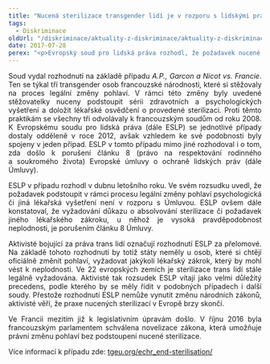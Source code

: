 ```yaml
---
title: "Nucená sterilizace transgender lidí je v rozporu s lidskými právy, rozhodl soud"
tags:
  - Diskriminace
oldUrl: "/diskriminace/aktuality-z-diskriminace/aktuality-z-diskriminace-2017/nucena-sterilizace-transgender-lidi-je-v-rozporu-s-lidskymi-pravy-rozhodl-soud/"
date: 2017-07-28
perex: "<p>Evropský soud pro lidská práva rozhodl, že požadavek nucené sterilizace v rámci procesu právního uznání změny pohlaví je v rozporu s lidskými právy.</p>"
---
```


<!-- imported from the old website -->

<p class="MsoNormal" style="text-align:justify">Soud
vydal rozhodnutí na základě případu <i>A.P.,
Garcon a Nicot vs. Francie</i>. Ten se týkal tří transgender osob francouzské
národnosti, které si stěžovaly na proces legální změny pohlaví. V rámci
této změny byly uvedené stěžovatelky nuceny podstoupit sérii zdravotních a
psychologických vyšetření a doložit lékařské osvědčení o provedené sterilizaci.
Proti těmto praktikám se všechny tři odvolávaly k francouzským soudům od
roku 2008. K Evropskému soudu pro lidská práva (dále ESLP) se jednotlivé
případy dostaly odděleně v roce 2012, avšak vzhledem ke své podobnosti
byly spojeny v jeden případ. ESLP v tomto případu mimo jiné
rozhodoval i o tom, zda došlo k porušení článku 8 (právo na respektování
rodinného a soukromého života) Evropské úmluvy o ochraně lidských práv (dále
Úmluvy).</p>

<p class="MsoNormal" style="text-align:justify">ESLP
v případu rozhodl v dubnu letošního roku. Ve svém rozsudku uvedl, že
požadavek podstoupit v rámci procesu legální změny pohlaví psychologická
či jiná lékařská vyšetření není v rozporu s Úmluvou. ESLP ovšem dále
konstatoval, že vyžadování důkazu o absolvování sterilizace či požadavek jiného
lékařského zákroku, u něhož je vysoká pravděpodobnost neplodnosti, je porušením
článku 8 Úmluvy. </p>

<p class="MsoNormal" style="text-align:justify">Aktivisté
bojující za práva trans lidí označují rozhodnutí ESLP za přelomové. Na základě
tohoto rozhodnutí by totiž státy neměly u osob, které si chtějí oficiálně
změnit pohlaví, vyžadovat jakýkoli lékařský zákrok, který by mohl vést
k neplodnosti. Ve 22 evropských zemích je sterilizace trans lidí stále
legálně vyžadována. Aktivisté tak rozsudek ESLP vítají jako velmi důležitý
precedens, podle kterého by se měly řídit v podobných případech i další
soudy. Přestože rozhodnutí ESLP nemůže vynutit změnu národních zákonů,
aktivisté věří, že praxe nucených sterilizací v Evropě brzy skončí.</p>

<p class="MsoNormal" style="text-align:justify">Ve
Francii mezitím již k legislativním úpravám došlo. V říjnu 2016 byla
francouzským parlamentem schválena novelizace zákona, která umožňuje právní
změnu pohlaví bez podstoupení nucené sterilizace.</p>

<p class="MsoNormal" style="text-align:justify">Více
informací k případu zde: <a href="http://tgeu.org/echr_end-sterilisation/" style="font-size: 12.8px;"><a href="http://tgeu.org/echr_end-sterilisation/" target="_blank">tgeu.org/echr_end-sterilisation/</a></a></p>
